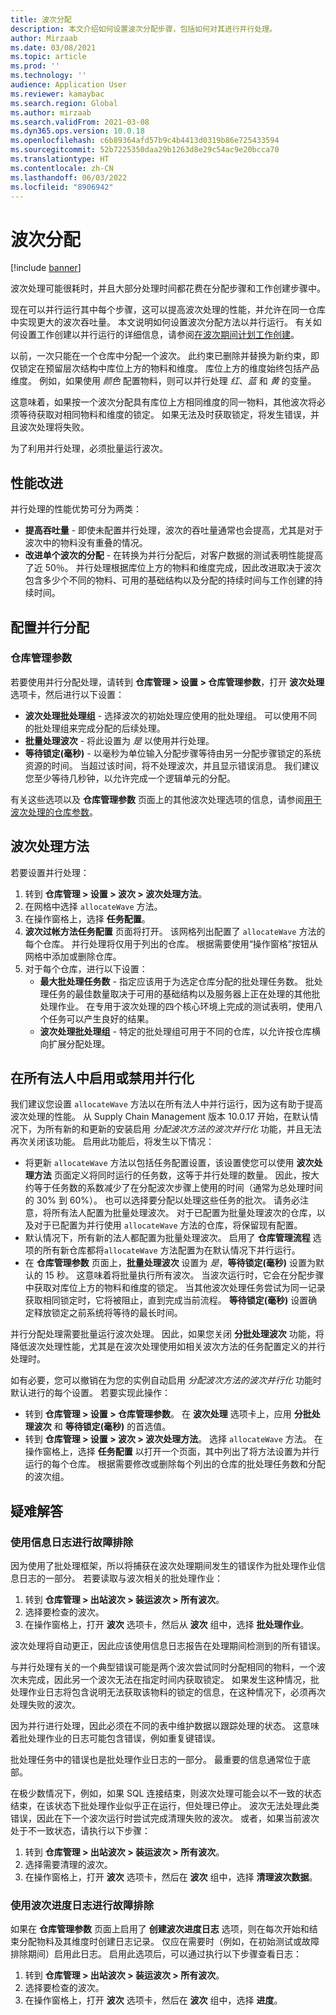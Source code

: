 ```yaml
---
title: 波次分配
description: 本文介绍如何设置波次分配步骤，包括如何对其进行并行处理。
author: Mirzaab
ms.date: 03/08/2021
ms.topic: article
ms.prod: ''
ms.technology: ''
audience: Application User
ms.reviewer: kamaybac
ms.search.region: Global
ms.author: mirzaab
ms.search.validFrom: 2021-03-08
ms.dyn365.ops.version: 10.0.18
ms.openlocfilehash: c6b89364afd57b9c4b4413d0319b86e725433594
ms.sourcegitcommit: 52b7225350daa29b1263d8e29c54ac9e20bcca70
ms.translationtype: HT
ms.contentlocale: zh-CN
ms.lasthandoff: 06/03/2022
ms.locfileid: "8906942"
---
```

# <a name="wave-allocation"></a>波次分配

[!include [banner](../includes/banner.md)]

波次处理可能很耗时，并且大部分处理时间都花费在分配步骤和工作创建步骤中。

现在可以并行运行其中每个步骤，这可以提高波次处理的性能，并允许在同一仓库中实现更大的波次吞吐量。 本文说明如何设置波次分配方法以并行运行。 有关如何设置工作创建以并行运行的详细信息，请参阅[在波次期间计划工作创建](configure-wave-schedule-work-creation.md)。

以前，一次只能在一个仓库中分配一个波次。 此约束已删除并替换为新约束，即仅锁定在预留层次结构中库位上方的物料和维度。 库位上方的维度始终包括产品维度。 例如，如果使用 *颜色* 配置物料，则可以并行处理 *红*、*蓝* 和 *黄* 的变量。

这意味着，如果按一个波次分配具有库位上方相同维度的同一物料，其他波次将必须等待获取对相同物料和维度的锁定。 如果无法及时获取锁定，将发生错误，并且波次处理将失败。

为了利用并行处理，必须批量运行波次。

## <a name="performance-improvements"></a>性能改进

并行处理的性能优势可分为两类：

- **提高吞吐量** - 即使未配置并行处理，波次的吞吐量通常也会提高，尤其是对于波次中的物料没有重叠的情况。
- **改进单个波次的分配** - 在转换为并行分配后，对客户数据的测试表明性能提高了近 50％。 并行处理根据库位上方的物料和维度完成，因此改进取决于波次包含多少个不同的物料、可用的基础结构以及分配的持续时间与工作创建的持续时间。

## <a name="configure-parallel-allocation"></a>配置并行分配

### <a name="warehouse-management-parameters"></a>仓库管理参数

若要使用并行分配处理，请转到 **仓库管理 > 设置 > 仓库管理参数**，打开 **波次处理** 选项卡，然后进行以下设置：

- **波次处理批处理组** - 选择波次的初始处理应使用的批处理组。 可以使用不同的批处理组来完成分配的后续处理。
- **批量处理波次** - 将此设置为 *是* 以使用并行处理。
- **等待锁定(毫秒)** - 以毫秒为单位输入分配步骤等待由另一分配步骤锁定的系统资源的时间。 当超过该时间，将不处理波次，并且显示错误消息。 我们建议您至少等待几秒钟，以允许完成一个逻辑单元的分配。

有关这些选项以及 **仓库管理参数** 页面上的其他波次处理选项的信息，请参阅[用于波次处理的仓库参数](wave-warehouse-parameters.md)。

## <a name="wave-process-methods"></a>波次处理方法

若要设置并行处理：

1. 转到 **仓库管理 > 设置 > 波次 > 波次处理方法**。
1. 在网格中选择 `allocateWave` 方法。
1. 在操作窗格上，选择 **任务配置**。
1. **波次过帐方法任务配置** 页面将打开。 该网格列出配置了 `allocateWave` 方法的每个仓库。 并行处理将仅用于列出的仓库。 根据需要使用“操作窗格”按钮从网格中添加或删除仓库。 
1. 对于每个仓库，进行以下设置：
    - **最大批处理任务数** - 指定应该用于为选定仓库分配的批处理任务数。 批处理任务的最佳数量取决于可用的基础结构以及服务器上正在处理的其他批处理作业。 在专用于波次处理的四个核心环境上完成的测试表明，使用八个任务可以产生良好的结果。
    - **波次处理批处理组** - 特定的批处理组可用于不同的仓库，以允许按仓库横向扩展分配处理。

## <a name="enable-or-disable-parallelization-across-all-legal-entities"></a>在所有法人中启用或禁用并行化

我们建议您设置 `allocateWave` 方法以在所有法人中并行运行，因为这有助于提高波次处理的性能。 从 Supply Chain Management 版本 10.0.17 开始，在默认情况下，为所有新的和更新的安装启用 *分配波次方法的波次并行化* 功能，并且无法再次关闭该功能。 启用此功能后，将发生以下情况：

- 将更新 `allocateWave` 方法以包括任务配置设置，该设置使您可以使用 **波次处理方法** 页面定义将同时运行的任务数，这等于并行处理的数量。 因此，按大约等于任务数的系数减少了在分配波次步骤上使用的时间（通常为总处理时间的 30% 到 60%）。 也可以选择要分配以处理这些任务的批次。 请务必注意，将所有法人配置为批量处理波次。 对于已配置为批量处理波次的仓库，以及对于已配置为并行使用 `allocateWave` 方法的仓库，将保留现有配置。
- 默认情况下，所有新的法人都配置为批量处理波次。 启用了 **仓库管理流程** 选项的所有新仓库都将`allocateWave` 方法配置为在默认情况下并行运行。
- 在 **仓库管理参数** 页面上，**批量处理波次** 设置为 *是*，**等待锁定(毫秒)** 设置为默认的 15 秒。 这意味着将批量执行所有波次。 当波次运行时，它会在分配步骤中获取对库位上方的物料和维度的锁定。 当其他波次处理任务尝试为同一记录获取相同锁定时，它将被阻止，直到完成当前流程。 **等待锁定(毫秒)** 设置确定释放锁定之前系统将等待的最长时间。

并行分配处理需要批量运行波次处理。 因此，如果您关闭 **分批处理波次** 功能，将降低波次处理性能，尤其是在波次处理使用如相关波次方法的任务配置定义的并行处理时。

如有必要，您可以撤销在为您的实例自动启用 *分配波次方法的波次并行化* 功能时默认进行的每个设置。 若要实现此操作：

- 转到 **仓库管理 \> 设置 \> 仓库管理参数**。 在 **波次处理** 选项卡上，应用 **分批处理波次** 和 **等待锁定(毫秒)** 的首选值。
- 转到 **仓库管理 \> 设置 \> 波次 \> 波次处理方法**。 选择 `allocateWave` 方法。 在操作窗格上，选择 **任务配置** 以打开一个页面，其中列出了将方法设置为并行运行的每个仓库。 根据需要修改或删除每个列出的仓库的批处理任务数和分配的波次组。

## <a name="troubleshooting"></a>疑难解答

### <a name="troubleshoot-using-the-infolog"></a>使用信息日志进行故障排除

因为使用了批处理框架，所以将捕获在波次处理期间发生的错误作为批处理作业信息日志的一部分。 若要读取与波次相关的批处理作业：

1. 转到 **仓库管理 \> 出站波次 \> 装运波次 \> 所有波次**。
1. 选择要检查的波次。
1. 在操作窗格上，打开 **波次** 选项卡，然后从 **波次** 组中，选择 **批处理作业**。

波次处理将自动更正，因此应该使用信息日志报告在处理期间检测到的所有错误。

与并行处理有关的一个典型错误可能是两个波次尝试同时分配相同的物料，一个波次未完成，因此另一个波次无法在指定时间内获取锁定。 如果发生这种情况，批处理作业日志将包含说明无法获取该物料的锁定的信息，在这种情况下，必须再次处理失败的波次。

因为并行进行处理，因此必须在不同的表中维护数据以跟踪处理的状态。 这意味着批处理作业的日志可能包含错误，例如重复键错误。

批处理任务中的错误也是批处理作业日志的一部分。 最重要的信息通常位于底部。

在极少数情况下，例如，如果 SQL 连接结束，则波次处理可能会以不一致的状态结束，在该状态下批处理作业似乎正在运行，但处理已停止。 波次无法处理此类错误，因此在下一个波次运行时尝试完成清理失败的波次。 或者，如果当前波次处于不一致状态，请执行以下步骤：

1. 转到 **仓库管理 \> 出站波次 \> 装运波次 \> 所有波次**。
1. 选择需要清理的波次。
1. 在操作窗格上，打开 **波次** 选项卡，然后在 **波次** 组中，选择 **清理波次数据**。

### <a name="troubleshoot-using-the-wave-progress-log"></a>使用波次进度日志进行故障排除

如果在 **仓库管理参数** 页面上启用了 **创建波次进度日志** 选项，则在每次开始和结束分配物料及其维度时创建日志记录。 仅应在需要时（例如，在初始测试或故障排除期间）启用此日志。 启用此选项后，可以通过执行以下步骤查看日志：

1. 转到 **仓库管理 \> 出站波次 \> 装运波次 \> 所有波次**。
1. 选择要检查的波次。
1. 在操作窗格上，打开 **波次** 选项卡，然后在 **波次** 组中，选择 **进度**。
